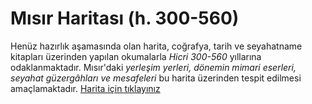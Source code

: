 # **Mısır Haritası (h. 300-560)**

Henüz hazırlık aşamasında olan harita, coğrafya, tarih ve seyahatname kitapları üzerinden yapılan okumalarla *Hicri 300-560* yıllarına odaklanmaktadır. Mısır'daki *yerleşim yerleri, dönemin mimari eserleri, seyahat güzergâhları ve mesafeleri* bu harita üzerinden tespit edilmesi amaçlamaktadır.
[Harita için tıklayınız](https://orhancinici.github.io/misirharita/)